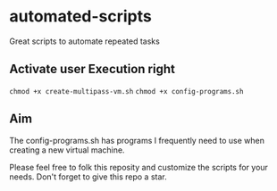 # automated-scripts
Great scripts to automate repeated tasks

## Activate user Execution right

``` chmod +x create-multipass-vm.sh ```
``` chmod +x config-programs.sh ```

## Aim

The config-programs.sh has programs I frequently need to use when creating a new virtual machine.

Please feel free to folk this reposity and customize the scripts for your needs.
Don't forget to give this repo a star.
